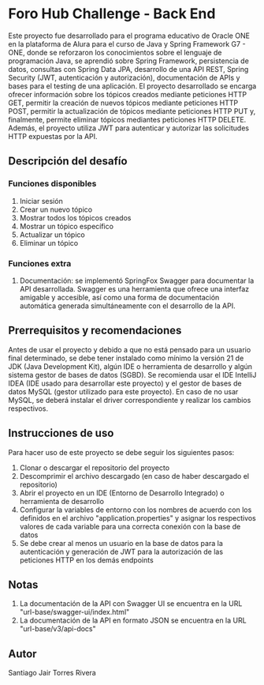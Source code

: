# Foro Hub Challenge - Back End
Este proyecto fue desarrollado para el programa educativo de Oracle ONE en la plataforma de Alura para el curso de Java y Spring Framework G7 - ONE, donde se reforzaron los conocimientos sobre el lenguaje de programación Java, se aprendió sobre Spring Framework, persistencia de datos, consultas con Spring Data JPA, desarrollo de una API REST, Spring Security (JWT, autenticación y autorización), documentación de APIs y bases para el testing de una aplicación. El proyecto desarrollado se encarga ofrecer información sobre los tópicos creados mediante peticiones HTTP GET, permitir la creación de nuevos tópicos mediante peticiones HTTP POST, permitir la actualización de tópicos mediante peticiones HTTP PUT y, finalmente, permite eliminar tópicos mediantes peticiones HTTP DELETE. Además, el proyecto utiliza JWT para autenticar y autorizar las solicitudes HTTP expuestas por la API.
## Descripción del desafío
### Funciones disponibles
1. Iniciar sesión
2. Crear un nuevo tópico
3. Mostrar todos los tópicos creados
4. Mostrar un tópico específico
5. Actualizar un tópico
6. Eliminar un tópico
### Funciones extra
1. Documentación: se implementó SpringFox Swagger para documentar la API desarrollada. Swagger es una herramienta que ofrece una interfaz amigable y accesible, así como una forma de documentación automática generada simultáneamente con el desarrollo de la API.
## Prerrequisitos y recomendaciones
Antes de usar el proyecto y debido a que no está pensado para un usuario final determinado, se debe tener instalado como mínimo la versión 21 de JDK (Java Development Kit), algún IDE o herramienta de desarrollo y algún sistema gestor de bases de datos (SGBD). Se recomienda usar el IDE IntelliJ IDEA (IDE usado para desarrollar este proyecto) y el gestor de bases de datos MySQL (gestor utilizado para este proyecto). En caso de no usar MySQL, se deberá instalar el driver correspondiente y realizar los cambios respectivos.
## Instrucciones de uso
Para hacer uso de este proyecto se debe seguir los siguientes pasos:
1. Clonar o descargar el repositorio del proyecto
2. Descomprimir el archivo descargado (en caso de haber descargado el repositorio)
3. Abrir el proyecto en un IDE (Entorno de Desarrollo Integrado) o herramienta de desarrollo
4. Configurar la variables de entorno con los nombres de acuerdo con los definidos en el archivo "application.properties" y asignar los respectivos valores de cada variable para una correcta conexión con la base de datos
5. Se debe crear al menos un usuario en la base de datos para la autenticación y generación de JWT para la autorización de las peticiones HTTP en los demás endpoints
## Notas
1. La documentación de la API con Swagger UI se encuentra en la URL "url-base/swagger-ui/index.html"
2. La documentación de la API en formato JSON se encuentra en la URL "url-base/v3/api-docs"
## Autor
Santiago Jair Torres Rivera
